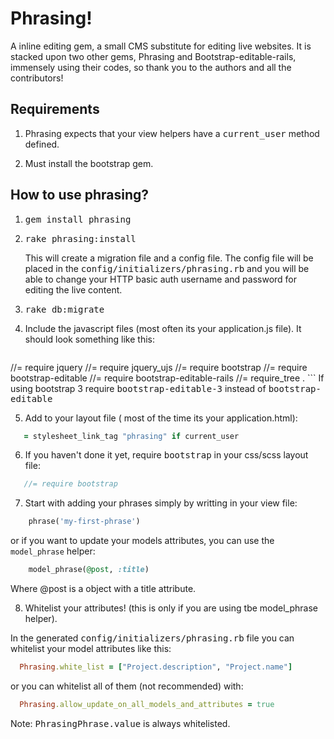 # Phrasing!

A inline editing gem, a small CMS substitute for editing live websites. 
It is stacked upon two other gems, Phrasing and Bootstrap-editable-rails, immensely using their codes, so thank you to the authors and all the contributors! 

## Requirements

1. Phrasing expects that your view helpers have a <tt>current_user</tt> method defined.
	
2. Must install the bootstrap gem.

## How to use phrasing?

1. <tt> gem install phrasing </tt>

2. <tt> rake phrasing:install </tt>

	This will create a migration file and a config file. The config file will be placed in the <tt>config/initializers/phrasing.rb</tt> and you will be able to change your HTTP basic auth username and password for editing the live content. 

3. <tt> rake db:migrate </tt>

4. Include the javascript files (most often its your application.js file). It should look something like this:

	```javascript
//= require jquery
//= require jquery_ujs
//= require bootstrap
//= require bootstrap-editable
//= require bootstrap-editable-rails
//= require_tree .
	```
  If using bootstrap 3 require <tt>bootstrap-editable-3</tt> instead of <tt>bootstrap-editable</tt>

5. Add to your layout file ( most of the time its your application.html):
```ruby
   = stylesheet_link_tag "phrasing" if current_user
```

6. If you haven't done it yet, require <tt>bootstrap</tt> in your css/scss layout file:
```sass
   //= require bootstrap
```

7. Start with adding your phrases simply by writting in your view file:
```ruby
	phrase('my-first-phrase')
```
  or if you want to update your models attributes, you can use the `model_phrase` helper:
```ruby
  	model_phrase(@post, :title)
```
  Where @post is a object with a title attribute.

8. Whitelist your attributes! (this is only if you are using tbe model_phrase helper).

  In the generated <tt>config/initializers/phrasing.rb</tt> file you can whitelist your model attributes like this:
```ruby
  Phrasing.white_list = ["Project.description", "Project.name"]
```
  or you can whitelist all of them (not recommended) with:
```ruby
  Phrasing.allow_update_on_all_models_and_attributes = true
```
  Note: <tt>PhrasingPhrase.value</tt> is always whitelisted.
